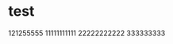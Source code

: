 <!--
 * @Author: your name
 * @Date: 2021-09-06 20:28:24
 * @LastEditTime: 2021-09-06 21:42:13
 * @LastEditors: Please set LastEditors
 * @Description: In User Settings Edit
 * @FilePath: \test\README.md
-->
# test
121255555
11111111111
22222222222
333333333
